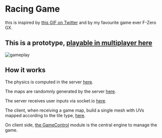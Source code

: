 # Racing Game

this is inspired by [this GIF on Twitter](https://twitter.com/Clandestine_vox/status/1301133609068359680) and by my favourite game ever F-Zero GX.

## This is a prototype, [playable in multiplayer here](https://f-0-racing.herokuapp.com/)

![gameplay](https://f-zero-racing.s3.eu-west-3.amazonaws.com/images/2020-09-06_110141.jpg)

## How it works

The physics is computed in the server [here](https://github.com/felixmariotto/racing_game/blob/master/modules/updateGame.js).

The maps are randomnly generated by the server [here](https://github.com/felixmariotto/racing_game/blob/master/modules/buildMap.js).

The server receives user inputs via socket.io [here](https://github.com/felixmariotto/racing_game/blob/a14ca16238f74b830e903bf54e2ace5e4af7a8f4/app.js#L30-L96).

The client, when receiving a game map, build a single mesh with UVs mapped according to the tile type, [here](https://github.com/felixmariotto/racing_game/blob/master/src/js/GameMap.js).

On client side, [the GameControl](https://github.com/felixmariotto/racing_game/blob/master/src/js/GameControl.js) module is the central engine to manage the game.
